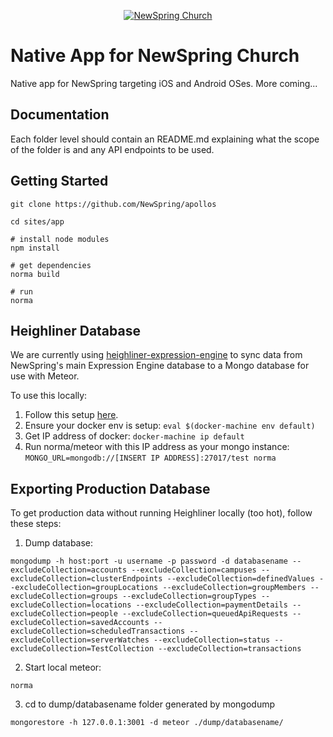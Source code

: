 <p align="center" >
  <a href="http://newspring.cc">
    <img src="https://s3.amazonaws.com/ns.images/newspring/icons/newspring-church-logo-black.png" alt="NewSpring Church" title="NewSpring Church" />
  </a>
</p>

Native App for NewSpring Church
=======================

Native app for NewSpring targeting iOS and Android OSes. More coming...

## Documentation

Each folder level should contain an README.md explaining what the scope of the folder is and any API endpoints to be used.

## Getting Started

```shell
git clone https://github.com/NewSpring/apollos

cd sites/app

# install node modules
npm install

# get dependencies
norma build

# run
norma
```

## Heighliner Database

We are currently using [heighliner-expression-engine](https://github.com/NewSpring/heighliner-expression-engine) to sync data from NewSpring's main Expression Engine database to a Mongo database for use with Meteor.

To use this locally:

1. Follow this setup [here](https://github.com/NewSpring/heighliner-expression-engine#development).
2. Ensure your docker env is setup: `eval $(docker-machine env default)`
3. Get IP address of docker: `docker-machine ip default`
4. Run norma/meteor with this IP address as your mongo instance: `MONGO_URL=mongodb://[INSERT IP ADDRESS]:27017/test norma`

## Exporting Production Database

To get production data without running Heighliner locally (too hot), follow these steps:

1) Dump database:

```
mongodump -h host:port -u username -p password -d databasename --excludeCollection=accounts --excludeCollection=campuses --excludeCollection=clusterEndpoints --excludeCollection=definedValues --excludeCollection=groupLocations --excludeCollection=groupMembers --excludeCollection=groups --excludeCollection=groupTypes --excludeCollection=locations --excludeCollection=paymentDetails --excludeCollection=people --excludeCollection=queuedApiRequests --excludeCollection=savedAccounts --excludeCollection=scheduledTransactions --excludeCollection=serverWatches --excludeCollection=status --excludeCollection=TestCollection --excludeCollection=transactions
```

2) Start local meteor:

```
norma
```

3) cd to dump/databasename folder generated by mongodump

```
mongorestore -h 127.0.0.1:3001 -d meteor ./dump/databasename/
```
